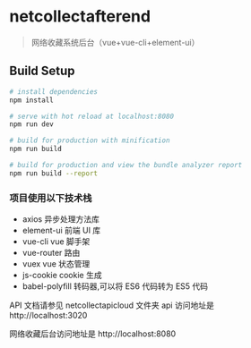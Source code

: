 # netcollectafterend

> 网络收藏系统后台（vue+vue-cli+element-ui）

## Build Setup

```bash
# install dependencies
npm install

# serve with hot reload at localhost:8080
npm run dev

# build for production with minification
npm run build

# build for production and view the bundle analyzer report
npm run build --report
```

### 项目使用以下技术栈

- axios 异步处理方法库
- element-ui 前端 UI 库
- vue-cli vue 脚手架
- vue-router 路由
- vuex vue 状态管理
- js-cookie cookie 生成
- babel-polyfill 转码器,可以将 ES6 代码转为 ES5 代码

API 文档请参见 netcollectapicloud 文件夹
api 访问地址是 http://localhost:3020

网络收藏后台访问地址是 http://localhost:8080
